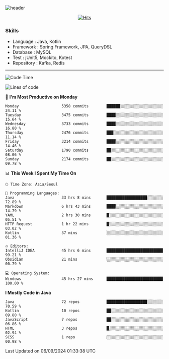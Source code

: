 <!-- Github Profile Readme로 프로필 꾸미기 : https://zzsza.github.io/development/2020/07/10/make-github-profile-readme/ -->

<!-- github theme -->
  <!-- 
    ![header](https://capsule-render.vercel.app/api?type=slice&color=e0f0e3&height=150&section=header&text=beasy&fontSize=45)
  -->
  ![header](https://capsule-render.vercel.app/api?type=soft&color=e0f0e3&height=150&section=header&text=Choi-YongSeok&fontSize=55&animation=twinkling)


<!-- hits count : https://hits.seeyoufarm.com/ -->
<div align=center>
    
  [![Hits](https://hits.seeyoufarm.com/api/count/incr/badge.svg?url=https%3A%2F%2Fgithub.com%2Fchoi-ys&count_bg=%2379C83D&title_bg=%23555555&icon=&icon_color=%23E7E7E7&title=hits&edge_flat=false)](https://hits.seeyoufarm.com)

</div>


<!-- Committed Top Lang -->
<div align=center>
</div>


### Skills
 - Language : Java, Kotlin
 - Framework : Spring Framework, JPA, QueryDSL
 - Database : MySQL
 - Test : jUnit5, Mockito, Kotest
 - Repository : Kafka, Redis

---

<!--START_SECTION:waka-->
![Code Time](http://img.shields.io/badge/Code%20Time-4%2C484%20hrs%2027%20mins-blue)

![Lines of code](https://img.shields.io/badge/From%20Hello%20World%20I%27ve%20Written-15.0%20million%20lines%20of%20code-blue)

📅 **I'm Most Productive on Monday** 

```text
Monday                   5358 commits        ██████░░░░░░░░░░░░░░░░░░░   24.11 % 
Tuesday                  3475 commits        ████░░░░░░░░░░░░░░░░░░░░░   15.64 % 
Wednesday                3733 commits        ████░░░░░░░░░░░░░░░░░░░░░   16.80 % 
Thursday                 2476 commits        ███░░░░░░░░░░░░░░░░░░░░░░   11.14 % 
Friday                   3214 commits        ████░░░░░░░░░░░░░░░░░░░░░   14.46 % 
Saturday                 1790 commits        ██░░░░░░░░░░░░░░░░░░░░░░░   08.06 % 
Sunday                   2174 commits        ██░░░░░░░░░░░░░░░░░░░░░░░   09.78 % 
```


📊 **This Week I Spent My Time On** 

```text
🕑︎ Time Zone: Asia/Seoul

💬 Programming Languages: 
Java                     33 hrs 8 mins       ██████████████████░░░░░░░   72.89 % 
Markdown                 6 hrs 43 mins       ████░░░░░░░░░░░░░░░░░░░░░   14.79 % 
YAML                     2 hrs 30 mins       █░░░░░░░░░░░░░░░░░░░░░░░░   05.51 % 
HTTP Request             1 hr 22 mins        █░░░░░░░░░░░░░░░░░░░░░░░░   03.02 % 
Kotlin                   37 mins             ░░░░░░░░░░░░░░░░░░░░░░░░░   01.36 % 

🔥 Editors: 
IntelliJ IDEA            45 hrs 6 mins       █████████████████████████   99.21 % 
Obsidian                 21 mins             ░░░░░░░░░░░░░░░░░░░░░░░░░   00.79 % 

💻 Operating System: 
Windows                  45 hrs 27 mins      █████████████████████████   100.00 % 
```

**I Mostly Code in Java** 

```text
Java                     72 repos            ██████████████████░░░░░░░   70.59 % 
Kotlin                   10 repos            ██░░░░░░░░░░░░░░░░░░░░░░░   09.80 % 
JavaScript               7 repos             ██░░░░░░░░░░░░░░░░░░░░░░░   06.86 % 
HTML                     3 repos             █░░░░░░░░░░░░░░░░░░░░░░░░   02.94 % 
SCSS                     1 repo              ░░░░░░░░░░░░░░░░░░░░░░░░░   00.98 % 
```




 Last Updated on 06/09/2024 01:33:38 UTC
<!--END_SECTION:waka-->

<!-- 
![footer](https://capsule-render.vercel.app/api?section=footer&type=slice&color=e0f0e3)
-->

